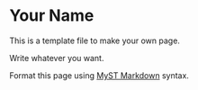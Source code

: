 # Your Name

This is a template file to make your own page.

Write whatever you want.

Format this page using [MyST Markdown](https://jupyterbook.org/en/stable/content/index.html) syntax.